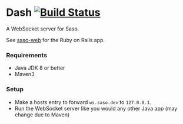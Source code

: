 # Dash [![Build Status](https://magnum.travis-ci.com/bionicrm/saso-dash.svg?token=fpiAqsfNZoYfyAxhver7&branch=master)](https://magnum.travis-ci.com/bionicrm/saso-dash)

A WebSocket server for Saso.

See [saso-web](https://github.com/bionicrm/saso-web) for the Ruby on Rails app.

### Requirements
- Java JDK 8 or better
- Maven3

### Setup

- Make a hosts entry to forward `ws.saso.dev` to `127.0.0.1`.
- Run the WebSocket server like you would any other Java app (may change due to Maven)
